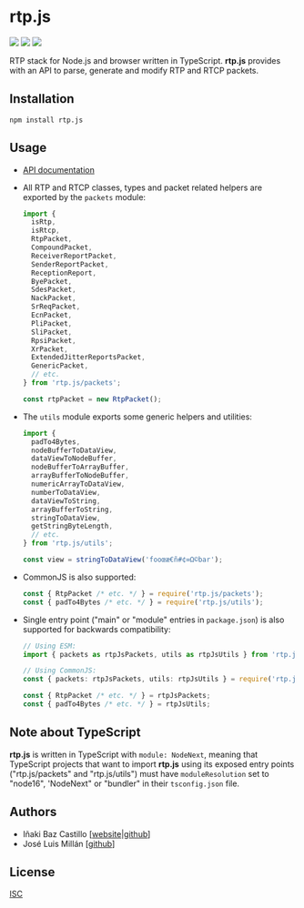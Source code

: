 # rtp.js

[![][npm-shield-rtp.js]][npm-rtp.js]
[![][github-actions-shield-rtp.js]][github-actions-rtp.js]
[![][github-actions-shield-docs]][github-actions-docs]

RTP stack for Node.js and browser written in TypeScript. **rtp.js** provides with an API to parse, generate and modify RTP and RTCP packets.

## Installation

```text
npm install rtp.js
```

## Usage

- [API documentation](https://versatica.github.io/rtp.js)

- All RTP and RTCP classes, types and packet related helpers are exported by the `packets` module:

  ```ts
  import {
  	isRtp,
  	isRtcp,
  	RtpPacket,
  	CompoundPacket,
  	ReceiverReportPacket,
  	SenderReportPacket,
  	ReceptionReport,
  	ByePacket,
  	SdesPacket,
  	NackPacket,
  	SrReqPacket,
  	EcnPacket,
  	PliPacket,
  	SliPacket,
  	RpsiPacket,
  	XrPacket,
  	ExtendedJitterReportsPacket,
  	GenericPacket,
  	// etc.
  } from 'rtp.js/packets';

  const rtpPacket = new RtpPacket();
  ```

- The `utils` module exports some generic helpers and utilities:

  ```ts
  import {
  	padTo4Bytes,
  	nodeBufferToDataView,
  	dataViewToNodeBuffer,
  	nodeBufferToArrayBuffer,
  	arrayBufferToNodeBuffer,
  	numericArrayToDataView,
  	numberToDataView,
  	dataViewToString,
  	arrayBufferToString,
  	stringToDataView,
  	getStringByteLength,
  	// etc.
  } from 'rtp.js/utils';

  const view = stringToDataView('fooœæ€ñ#¢∞Ω©bar');
  ```

- CommonJS is also supported:

  ```ts
  const { RtpPacket /* etc. */ } = require('rtp.js/packets');
  const { padTo4Bytes /* etc. */ } = require('rtp.js/utils');
  ```

- Single entry point ("main" or "module" entries in `package.json`) is also supported for backwards compatibility:

  ```ts
  // Using ESM:
  import { packets as rtpJsPackets, utils as rtpJsUtils } from 'rtp.js';

  // Using CommonJS:
  const { packets: rtpJsPackets, utils: rtpJsUtils } = require('rtp.js');

  const { RtpPacket /* etc. */ } = rtpJsPackets;
  const { padTo4Bytes /* etc. */ } = rtpJsUtils;
  ```

## Note about TypeScript

**rtp.js** is written in TypeScript with `module: NodeNext`, meaning that TypeScript projects that want to import **rtp.js** using its exposed entry points ("rtp.js/packets" and "rtp.js/utils") must have `moduleResolution` set to "node16", 'NodeNext" or "bundler" in their `tsconfig.json` file.

## Authors

- Iñaki Baz Castillo [[website](https://inakibaz.me)|[github](https://github.com/ibc/)]
- José Luis Millán [[github](https://github.com/jmillan/)]

## License

[ISC](./LICENSE)

[npm-shield-rtp.js]: https://img.shields.io/npm/v/rtp.js.svg
[npm-rtp.js]: https://npmjs.org/package/rtp.js
[github-actions-shield-rtp.js]: https://github.com/versatica/rtp.js/actions/workflows/rtp.js.yaml/badge.svg
[github-actions-rtp.js]: https://github.com/versatica/rtp.js/actions/workflows/rtp.js.yaml
[github-actions-shield-docs]: https://github.com/versatica/rtp.js/actions/workflows/docs.yaml/badge.svg
[github-actions-docs]: https://github.com/versatica/rtp.js/actions/workflows/docs.yaml
